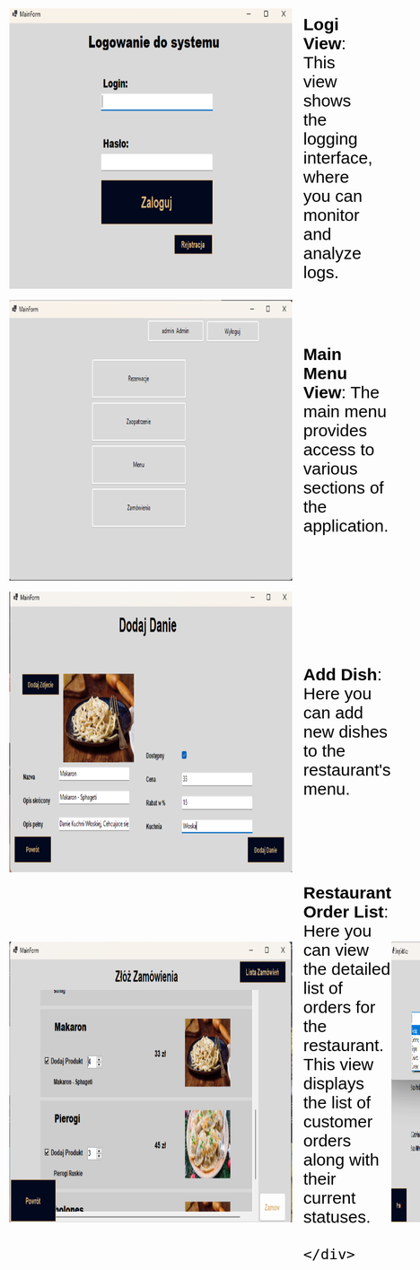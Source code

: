 <div style="display: flex; flex-direction: column; align-items: center; gap: 20px;">

  <div style="display: flex; align-items: center;">
    <img src="./ReadmePictures/LoginPictures.png" alt="Logi View" width="600" height="500" style="margin-right: 20px;">
    <div style="font-size: 30px; color: black; font-family: 'Arial', sans-serif;">
      <strong>Logi View</strong>: This view shows the logging interface, where you can monitor and analyze logs.
    </div>
  </div>

  <div style="display: flex; align-items: center;">
    <img src="./ReadmePictures/MainMenuView.png" alt="Main Menu View" width="600" height="500" style="margin-right: 20px;">
    <div style="font-size: 30px; color: black; font-family: 'Arial', sans-serif;">
      <strong>Main Menu View</strong>: The main menu provides access to various sections of the application.
    </div>
  </div>
  
  <div style="display: flex; align-items: center;">
    <img src="./ReadmePictures/adddish.png" alt="Add Dish" width="600" height="500" style="margin-right: 20px;">
    <div style="font-size: 30px; color: black; font-family: 'Arial', sans-serif;">
      <strong>Add Dish</strong>: Here you can add new dishes to the restaurant's menu.
    </div>
  </div>
  
  <div style="display: flex; align-items: center;">
    <img src="./ReadmePictures/OrdersView.png" alt="Orders View" width="600" height="500" style="margin-right: 20px;">
    <div style="font-size: 30px; color: black; font-family: 'Arial', sans-serif;">
   <strong>Restaurant Order List</strong>: Here you can view the detailed list of orders for the restaurant. This view displays the list of customer orders along with their current statuses.

    </div>
  </div>

  <div style="display: flex; align-items: center;">
    <img src="./ReadmePictures/Resteurant OrderList.png" alt="Restaurant Order List" width="600" height="500" style="margin-right: 20px;">
    <div style="font-size: 30px; color: black; font-family: 'Arial', sans-serif;">
<strong>Restaurant Order List</strong>: Here you can view the detailed list of orders for the restaurant. This view displays the list of customer orders along with their current statuses.

    </div>
  </div>

</div>
